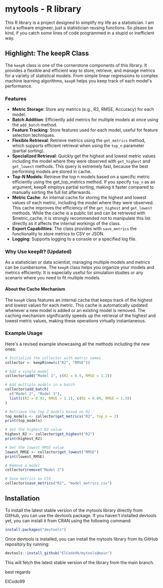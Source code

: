 # mytools - R library

This R library is a project designed to simplify my life as a statistician. I am not a software engineer, just a statistician reusing functions. So please be kind, if you catch some lines of code programmed in a stupid or inefficient way.

## Highlight: The keepR Class 

The `keepR` class is one of the cornerstone components of this library. It provides a flexible and efficient way to store, retrieve, and manage metrics for a variety of statistical models. From simple linear regressions to complex machine learning algorithms, `keepR` helps you keep track of each model's performance.

### Features

- **Metric Storage**: Store any metrics (e.g., R2, RMSE, Accuracy) for each model.
- **Batch Addition**: Efficiently add metrics for multiple models at once using the `add_batch` method.
- **Feature Tracking**: Store features used for each model, useful for feature selection techniques.
- **Flexible Retrieval**: Retrieve metrics using the `get_metrics` method, which supports efficient retrieval when using the `top_n` parameter (partial sorting).
- **Specialized Retrieval**: Quickly get the highest and lowest metric values including the model where they were observed with `get_highest` and `get_lowest` methods. This query is extremely fast, because the best performing models are stored in cache.
- **Top-N Models**: Retrieve the top n models based on a specific metric efficiently using the get_top_metrics method. If you specify `top_n` as an argument, keepR employs partial sorting, making it faster compared to manually sorting the full list afterwards.
- **Metric Cache**: An internal cache for storing the highest and lowest values of each metric, including the model where they were observed. This cache improves the efficiency of the `get_highest` and `get_lowest` methods. While the cache is a public list and can be retrieved with $metric_cache, it is strongly recommended not to manipulate this list directly as it affects the internal workings of the class.
- **Export Capabilities**: The class provides with `save_metrics` the functionality to store metrics to CSV or JSON.
- **Logging**: Supports logging to a console or a specified log file.

### Why Use keepR? (Updated)

As a statistician or data scientist, managing multiple models and metrics can be cumbersome. The `keepR` class helps you organize your models and metrics efficiently. It is especially useful for simulation studies or any scenario where you need to fit multiple models.

#### About the Cache Mechanism

The `keepR` class features an internal cache that keeps track of the highest and lowest values for each metric. This cache is automatically updated whenever a new model is added or an existing model is removed. The caching mechanism significantly speeds up the retrieval of the highest and lowest metric values, making these operations virtually instantaneous. 

### Example Usage 

Here's a revised example showcasing all the methods including the new ones:

```R
# Initialize the collector with metric names
collector <- keepR$new(c("R2", "RMSE"))

# Add a single model
collector$add("Model 1", c(R2 = 0.9, RMSE = 1.2))

# Add multiple models in a batch
collector$add_batch(
  c("Model 2", "Model 3"),
  list(c(R2 = 0.92, RMSE = 1.1), c(R2 = 0.89, RMSE = 1.3))
)

# Retrieve the top 2 models based on R2
top_models <- collector$get_metrics("R2", top_n = 2)
print(top_models)

# Get the highest R2 value
highest_R2 <- collector$get_highest("R2")
print(highest_R2)

# Get the lowest RMSE value
lowest_RMSE <- collector$get_lowest("RMSE")
print(lowest_RMSE)

# Remove a model
collector$remove("Model 2")

# Save metrics as CSV
collector$save_metrics("R2", "model_metrics.csv")

```


## Installation
To install the latest stable version of the mytools library directly from GitHub, you can use the devtools package. If you haven't installed devtools yet, you can install it from CRAN using the following command:

```R
install.packages("devtools")
```
Once devtools is installed, you can install the mytools library from its GitHub repository by running:
```R
devtools::install_github("ElCodo99/mytools@main")
```
This will fetch the latest stable version of the library from the main branch.


best regards

ElCodo99
